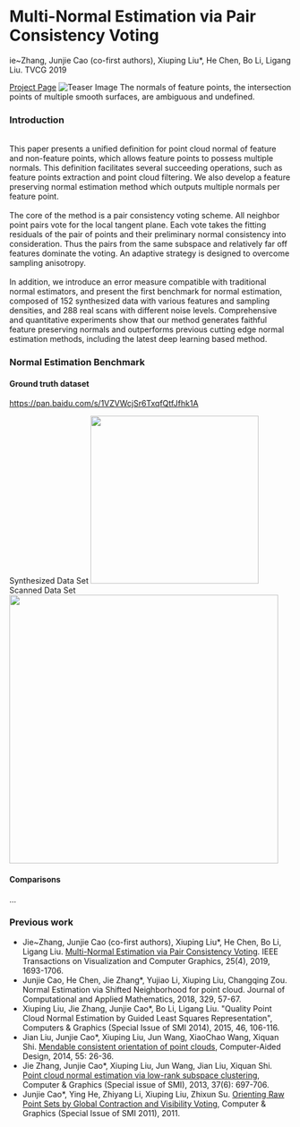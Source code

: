 # Multi-Normal Estimation via Pair Consistency Voting
ie~Zhang, Junjie Cao (co-first authors), Xiuping Liu*, He Chen, Bo Li, Ligang Liu. 
TVCG 2019

[Project Page](https://ankachan.github.io/NormalEstimationBenchmarkPage/)
![Teaser Image](http://jjcao.github.io/images/MultiNormal.png)
The normals of feature points, the intersection points of multiple smooth surfaces, are ambiguous and undefined.

### Introduction
<br>
This paper presents a unified definition for point cloud normal of feature and non-feature points, which allows
feature points to possess multiple normals.
This definition facilitates several succeeding operations, such as feature points extraction and point cloud filtering.
We also develop a feature preserving normal estimation method which outputs multiple normals per feature point.
<br />
<br />
The core of the method is a pair consistency voting scheme. All neighbor point pairs vote for the local tangent 
plane. Each vote takes the fitting residuals of the pair of points and their preliminary normal consistency into 
consideration. Thus the pairs from the same subspace and relatively far off features dominate the voting. An adaptive 
strategy is designed to overcome sampling anisotropy.
<br />
<br />
In addition, we introduce an error measure compatible with traditional normal estimators, and present the 
first benchmark for normal estimation, composed of 152 synthesized data with various features and sampling 
densities, and 288 real scans with different noise levels. Comprehensive and quantitative experiments show 
that our method generates faithful feature preserving normals and outperforms previous cutting edge normal 
estimation methods, including the latest deep learning based method.

### Normal Estimation Benchmark
#### Ground truth dataset
https://pan.baidu.com/s/1VZVWcjSr6TxqfQtfJfhk1A

Synthesized Data Set
<img src = "http://jjcao.github.io/images/ModelsSynthesis.png" height="300px"></img>
Scanned Data Set
<img src = "http://jjcao.github.io/images/ModelsRealscan.jpg" height="480px"></img>
#### Comparisons
...

### Previous work
- Jie~Zhang, Junjie Cao (co-first authors), Xiuping Liu*, He Chen, Bo Li, Ligang Liu. [Multi-Normal Estimation via Pair Consistency Voting](Multi-Normal_2019.pdf). IEEE Transactions on Visualization and Computer Graphics, 25(4), 2019, 1693-1706. 
- Junjie Cao, He Chen, Jie Zhang*, Yujiao Li, Xiuping Liu, Changqing Zou. Normal Estimation via Shifted Neighborhood for point cloud. Journal of Computational and Applied Mathematics, 2018, 329, 57-67.
- Xiuping Liu, Jie Zhang, Junjie Cao*, Bo Li, Ligang Liu. "Quality Point Cloud Normal Estimation by Guided Least Squares Representation", Computers & Graphics (Special Issue of SMI 2014), 2015, 46, 106-116.
- Jian Liu, Junjie Cao*, Xiuping Liu, Jun Wang, XiaoChao Wang, Xiquan Shi. [Mendable consistent orientation of point clouds](https://github.com/jjcao/jjcao-orientation), Computer-Aided Design, 2014, 55: 26-36.
- Jie Zhang, Junjie Cao*, Xiuping Liu, Jun Wang, Jian Liu, Xiquan Shi. [Point cloud normal estimation via low-rank subspace clustering](https://github.com/jjcao/sf-pcd2013), Computer & Graphics (Special issue of SMI), 2013, 37(6): 697-706.
- Junjie Cao*, Ying He, Zhiyang Li, Xiuping Liu, Zhixun Su. [Orienting Raw Point Sets by Global Contraction and Visibility Voting](https://github.com/jjcao/orientation1), Computer & Graphics (Special Issue of SMI 2011), 2011.